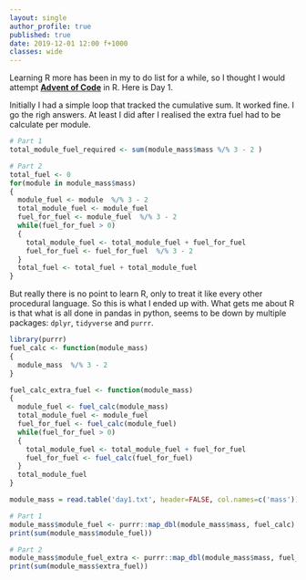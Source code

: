 ```yaml
---
layout: single
author_profile: true
published: true
date: 2019-12-01 12:00 f+1000
classes: wide
---
```


Learning R more has been in my to do list for a while, so I thought I would attempt __[Advent of Code](https://adventofcode.com/2019/about)__ in R. Here is Day 1.

Initially I had a simple loop that tracked the cumulative sum. It worked fine. I go the righ answers. At least I did after I realised the extra fuel had to be calculate per module.
```R 
# Part 1
total_module_fuel_required <- sum(module_mass$mass %/% 3 - 2 )

# Part 2
total_fuel <- 0
for(module in module_mass$mass)
{
  module_fuel <- module  %/% 3 - 2
  total_module_fuel <- module_fuel
  fuel_for_fuel <- module_fuel  %/% 3 - 2
  while(fuel_for_fuel > 0)
  {
    total_module_fuel <- total_module_fuel + fuel_for_fuel
    fuel_for_fuel <- fuel_for_fuel  %/% 3 - 2
  }
  total_fuel <- total_fuel + total_module_fuel
}
```

 But really there is no point to learn R, only to treat it like every other procedural language. So this is what I ended up with. What gets me about R is that what is all done in pandas in python, seems to be down by multiple packages: `dplyr`, `tidyverse` and `purrr`.
```R
library(purrr)
fuel_calc <- function(module_mass)
{
  module_mass  %/% 3 - 2 
}

fuel_calc_extra_fuel <- function(module_mass)
{
  module_fuel <- fuel_calc(module_mass) 
  total_module_fuel <- module_fuel
  fuel_for_fuel <- fuel_calc(module_fuel)
  while(fuel_for_fuel > 0)
  {
    total_module_fuel <- total_module_fuel + fuel_for_fuel
    fuel_for_fuel <- fuel_calc(fuel_for_fuel)
  }
  total_module_fuel
}

module_mass = read.table('day1.txt', header=FALSE, col.names=c('mass'))

# Part 1
module_mass$module_fuel <- purrr::map_dbl(module_mass$mass, fuel_calc)
print(sum(module_mass$module_fuel))

# Part 2
module_mass$module_fuel_extra <- purrr::map_dbl(module_mass$mass, fuel_calc_extra_fuel)
print(sum(module_mass$extra_fuel))
```